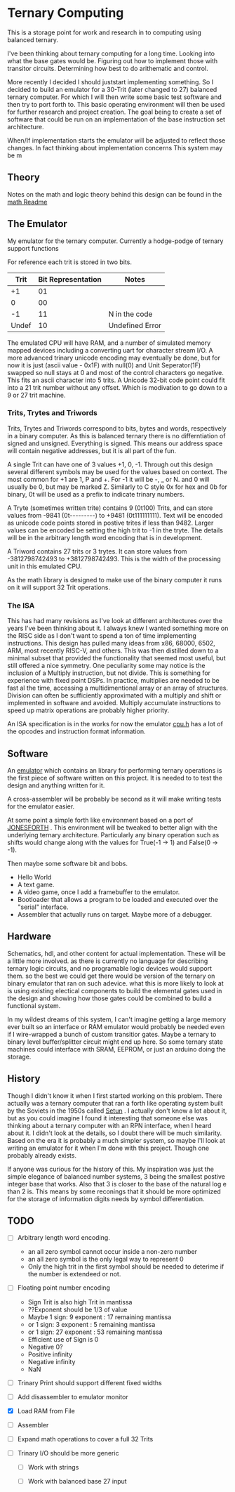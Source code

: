 # Ternary Computing

This is a storage point for work and research in to computing using balanced ternary.

I've been thinking about ternary computing for a long time. Looking into what the base gates would be. Figuring out how to implement those with transitor circuits. Determining how best to do arithematic and control.

More recently I decided I should juststart implementing something. So I decided to build an emulator for a 30-Trit (later changed to 27) balanced ternary  computer. For which I will then write some basic test software and then try to port forth to. This basic operating environment will then be used for further research and project creation. The goal being to create a set of software that could be run on an implementation of the base instruction set architecture.

When/If implementation starts the emulator will be adjusted to reflect those changes. In fact thinking about implementation concerns This system may be m


## Theory

Notes on the math and logic theory behind this design can be found in the
[math Readme](math/README.md)

## The Emulator
My emulator for the ternary computer.
Currently a hodge-podge of ternary support functions

For reference each trit is stored in two bits.

| Trit | Bit Representation | Notes             |
|------|--------------------|-------------------|
| +1   | 01                 |                   |
| 0    | 00                 |                   |
| -1   | 11                 | N in the code     |
|Undef | 10                 | Undefined Error   |

The emulated CPU will have RAM, and a number of simulated memory mapped devices including a converting uart for character stream I/O. A more advanced trinary unicode encoding may eventually be done, but for now it is just (ascii value - 0x1F) with null(0) and Unit Seperator(1F) swapped so null stays at 0 and most of the control characters go negative. This fits an ascii character into 5 trits. A Unicode 32-bit code point could fit into a 21 trit number without any offset. Which is modivation to go down to a 9 or 27 trit machine.


### Trits, Trytes and Triwords
Trits, Trytes and Triwords correspond to bits, bytes and words, respectively in
a binary computer. As this is balanced ternary there is no differntiation of
signed and unsigned. Everything is signed. This means our address space will
contain negative addresses, but it is all part of the fun.

A single Trit can have one of 3 values +1, 0, -1. Through out
this design several different symbols may be used for the values based on context.
The most common for +1 are 1, P and +. For -1 it will be -, _ or N. and 0 will
usually be 0, but may be marked Z. Similarly to C style 0x for hex and 0b for
binary, 0t will be used as a prefix to indicate trinary numbers.

A Tryte (sometimes written trite) contains 9 (0t100) Trits, and can store values
from -9841 (0t---------) to +9481 (0t111111111). Text will be encoded as unicode
code points stored in postive trites if less than 9482. Larger values can be
encoded be setting the high trit to -1 in the tryte. The details will be in the
arbitrary length word encoding that is in development.

A Triword contains 27 trits or 3 trytes. It can store values from -3812798742493
to +3812798742493. This is the width of the processing unit in this emulated
CPU.

As the math library is designed to make use of the binary computer it runs on it
will support 32 Trit operations.

### The ISA
This has had many revisions as I've look at different architectures over the
years I've been thinking about it. I always knew I wanted something more on the
RISC side as I don't want to spend a ton of time implementing instructions. This
design has pulled many ideas from x86, 68000, 6502, ARM, most recently RISC-V,
and others. This was then distilled down to a minimal subset that provided the
functionality that seemed most useful, but still offered a nice symmetry. One
peculiarity some may notice is the inclusion of a Multiply instruction, but not
divide. This is something for experience with fixed point DSPs. In practice,
multiplies are needed to be fast al the time, accessing a multidimentional array
or an array of structures. Division can often be sufficiently approximated with
a multiply and shift or implemented in software and avoided. Multiply accumulate
instructions to speed up matrix operations are probably higher priority.

An ISA specification is in the works for now the emulator [cpu.h](emu/cpu.h) has
a lot of the opcodes and instruction format information.

## Software
An [emulator](emu/) which contains an library for performing ternary operations
is the first piece of software written on this project. It is needed to to test
the design and anything  written for it.

A cross-assembler will be probably be second as it will make writing tests for
the emulator easier.

At some point a simple forth like environment based on a port of
[JONESFORTH](https://rwmj.wordpress.com/2010/08/07/jonesforth-git-repository/) .
This environment will be tweaked to better align with the underlying ternary
architecture. Particularly any binary operation such as shifts would change
along with the values for True(-1 -> 1) and False(0 -> -1).

Then maybe some software bit and bobs.
- Hello World
- A text game.
- A video game, once I add a framebuffer to the emulator.
- Bootloader that allows a program to be loaded and executed
  over the "serial" interface.
- Assembler that actually runs on target. Maybe more of a debugger.


## Hardware
Schematics, hdl, and other content for actual implementation. These will be a
little more involved. as there is currently no language for describing ternary
logic circuits, and no programable logic devices would support them. so the best
we could get there would be version of the ternary on binary emulator that ran
on such adevice. what this is more likely to look at is using existing electical
components to build the elemental gates used in the design and showing how those
gates could be combined to build a functional system.

In my wildest dreams of this system, I can't imagine getting a large memory ever
built so an interface or RAM emulator would probably be needed even if I
wire-wrapped a bunch of custom transitior gates. Maybe a ternary to binary level
buffer/splitter circuit might end up here. So some ternary state machines could
interface with SRAM, EEPROM, or just an arduino doing the storage.

## History
Though I didn't know it when I first started working on this problem. There
actually was a ternary computer that ran a forth like operating system built
by the Soviets in the 1950s called [Setun](https://en.wikipedia.org/wiki/Setun) .
I actually don't know a lot about it, but as you could imagine I found it
interesting that someone else was thinking about a ternary computer with an
RPN interface, when I heard about it. I didn't look at the details, so I doubt
there will be much similarity. Based on the era it is probably a much simpler
system, so maybe I'll look at writing an emulator for it when I'm done with this
project. Though one probably already exists.

If anyone was curious for the history of this. My inspiration was just the
simple elegance of balanced number systems, 3 being the smallest postive integer
base that works. Also that 3 is closer to the base of the natural log e than 2
is. This means by some reconings that it should be more optimized for the
storage of information digits needs by symbol differentiation.

## TODO
- [ ] Arbitrary length word encoding.
    - an all zero symbol cannot occur inside a non-zero number
    - an all zero symbol is the only legal way to represent 0
    - Only the high trit in the first symbol should be needed to deterime if the number
      is extendeed or not.

- [ ] Floating point number encoding
    - Sign Trit is also high Trit in mantissa
    - ??Exponent should be 1/3 of value
    - Maybe 1 sign: 9 exponent : 17 remaining mantissa
    - or 1 sign: 3 exponent : 5 remaining mantissa
    - or 1 sign: 27 exponent : 53 remaining mantissa
    - Efficient use of Sign is 0
    - Negative 0?
    - Positive infinity
    - Negative infinity
    - NaN

- [ ] Trinary Print should support different fixed widths
- [ ] Add disassembler to emulator monitor
- [x] Load RAM from File
- [ ] Assembler
- [ ] Expand math operations to cover a full 32 Trits
- [ ] Trinary I/O should be more generic
    - [ ] Work with strings
    - [ ] Work with balanced base 27 input


